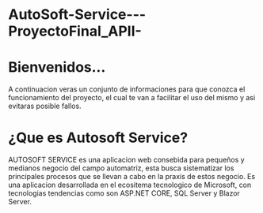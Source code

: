 # AutoSoft-Service---ProyectoFinal_APII-

# Bienvenidos...
A continuacion veras un conjunto de informaciones para que conozca el funcionamiento del proyecto, 
el cual te van a facilitar el uso del mismo y asi evitaras posible fallos.

# ¿Que es Autosoft Service?
 AUTOSOFT SERVICE es una aplicacion web consebida para pequeños y medianos negocio del campo automatriz, 
 esta busca sistematizar los principales procesos que se llevan a cabo en la praxis de estos negocio. 
 Es una aplicacion desarrollada en el ecositema tecnologico de Microsoft, con tecnologias tendencias 
 como son ASP.NET CORE, SQL Server y Blazor Server.
 

